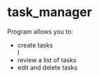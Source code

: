 # task_manager

Program allows you to:
<ul>
	<li>create tasks</li>l
	<li>review a list of tasks</li>
	<li>edit and delete tasks</li>
</ul>
